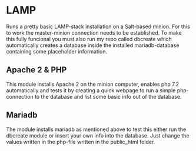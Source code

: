 # LAMP
Runs a pretty basic LAMP-stack installation on a Salt-based minion. For this to work the master-minion connection needs to be established.
To make this fully funcional you must also run my repo called dbcreate which automatically creates a database inside the installed mariadb-database containing some placeholder information.
## Apache 2 & PHP
This module installs Apache 2 on the minion computer, enables php 7.2 automatically and tests it by creating a quick webpage to run a simple php-connection to the database and list some basic info out of the database.

## Mariadb
The module installs mariadb as mentioned above to test this either run the dbcreate module or insert your own info into the database. Just change the values written in the php-file written in the public_html folder.

